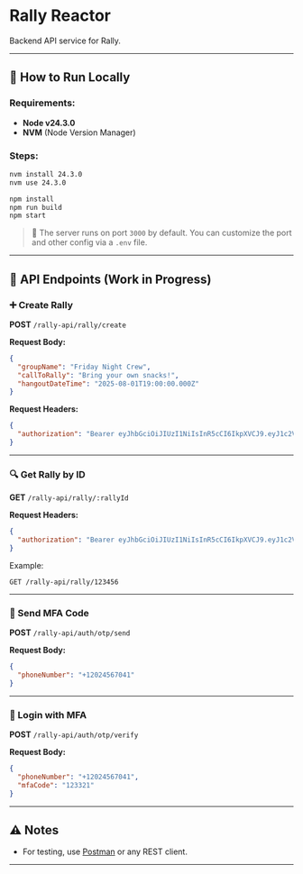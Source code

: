 # Rally Reactor

Backend API service for Rally.

---

## 🚀 How to Run Locally

### Requirements:

- **Node v24.3.0**
- **NVM** (Node Version Manager)

### Steps:

```bash
nvm install 24.3.0
nvm use 24.3.0

npm install
npm run build
npm start
```

> 🔧 The server runs on port `3000` by default. You can customize the port and other config via a `.env` file.

---

## 📡 API Endpoints (Work in Progress)

### ➕ Create Rally

**POST** `/rally-api/rally/create`

**Request Body:**

```json
{
  "groupName": "Friday Night Crew",
  "callToRally": "Bring your own snacks!",
  "hangoutDateTime": "2025-08-01T19:00:00.000Z"
}
```

**Request Headers:**

```json
{
  "authorization": "Bearer eyJhbGciOiJIUzI1NiIsInR5cCI6IkpXVCJ9.eyJ1c2VySUQiOiIrMTIyNDYwMDEyNzgiLCJpYXQiOjE3NTI1NDkzMTgsImV4cCI6MTc1MjU1MjkxOH0.8KUmgm_mfJKje5996aiIxyLSkyfTKRasRZWzGO2X6LY"
}
```

---

### 🔍 Get Rally by ID

**GET** `/rally-api/rally/:rallyId`

**Request Headers:**

```json
{
  "authorization": "Bearer eyJhbGciOiJIUzI1NiIsInR5cCI6IkpXVCJ9.eyJ1c2VySUQiOiIrMTIyNDYwMDEyNzgiLCJpYXQiOjE3NTI1NDkzMTgsImV4cCI6MTc1MjU1MjkxOH0.8KUmgm_mfJKje5996aiIxyLSkyfTKRasRZWzGO2X6LY"
}
```

Example:

```
GET /rally-api/rally/123456
```

---

### 📲 Send MFA Code

**POST** `/rally-api/auth/otp/send`

**Request Body:**

```json
{
  "phoneNumber": "+12024567041"
}
```

---

### 🔐 Login with MFA

**POST** `/rally-api/auth/otp/verify`

**Request Body:**

```json
{
  "phoneNumber": "+12024567041",
  "mfaCode": "123321"
}
```

---

## ⚠️ Notes

- For testing, use [Postman](https://www.postman.com/) or any REST client.

---
